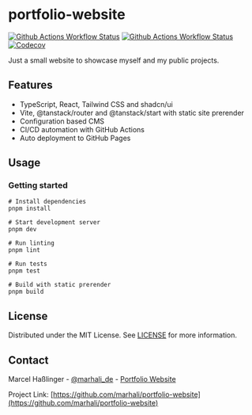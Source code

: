 # portfolio-website

[![Github Actions Workflow Status](https://img.shields.io/github/actions/workflow/status/marhali/portfolio-website/build.yml?style=for-the-badge)](https://github.com/marhali/portfolio-website/actions)
[![Github Actions Workflow Status](https://img.shields.io/github/actions/workflow/status/marhali/portfolio-website/publish.yml?style=for-the-badge&label=Release)](https://github.com/marhali/portfolio-website/actions)
[![Codecov](https://img.shields.io/codecov/c/gh/marhali/portfolio-website?style=for-the-badge&label=Overall%20Coverage)](https://app.codecov.io/gh/marhali/depjack)

Just a small website to showcase myself and my public projects.

## Features

- TypeScript, React, Tailwind CSS and shadcn/ui
- Vite, @tanstack/router and @tanstack/start with static site prerender
- Configuration based CMS
- CI/CD automation with GitHub Actions
- Auto deployment to GitHub Pages

## Usage

### Getting started

```shell
# Install dependencies
pnpm install

# Start development server
pnpm dev

# Run linting
pnpm lint

# Run tests
pnpm test

# Build with static prerender
pnpm build
```

## License

Distributed under the MIT License. See [LICENSE](LICENSE) for more information.

## Contact

Marcel Haßlinger - [@marhali_de](https://x.com/marhali_de) - [Portfolio Website](https://marhali.de)

Project Link: [https://github.com/marhali/portfolio-website](https://github.com/marhali/portfolio-website)
